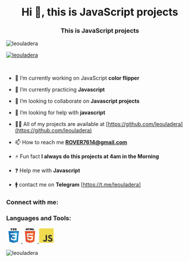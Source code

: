 <h1 align="center">Hi 👋, this is JavaScript projects</h1>
<h3 align="center">This is JavaScript projects</h3>

<p align="left"> <img src="https://komarev.com/ghpvc/?username=leouladera&label=Profile%20views&color=0e75b6&style=flat" alt="leouladera" /> </p>

<p align="left"> <a href="https://github.com/ryo-ma/github-profile-trophy"><img src="https://github-profile-trophy.vercel.app/?username=leouladera" alt="leouladera" /></a> </p>

<p align="left"> <a href="https://twitter.com/" target="blank"><img src="https://img.shields.io/twitter/follow/?logo=twitter&style=for-the-badge" alt="" /></a> </p>

- 🔭 I’m currently working on JavaScript **color flipper**

- 🌱 I’m currently practicing **Javascript**

- 👯 I’m looking to collaborate on **Javascript projects**

- 🤝 I’m looking for help with **javascript**

- 👨‍💻 All of my projects are available at [https://github.com/leouladera](https://github.com/leouladera)

- 📫 How to reach me **ROVER7614@gmail.com**

- ⚡ Fun fact **I always do this projects at 4am in the Morning**

- ❓ Help me with **Javascript**

- 🚹 contact me on **Telegram** [https://t.me/leouladera]
<h3 align="left">Connect with me:</h3>
<p align="left">
</p>

<h3 align="left">Languages and Tools:</h3>
<p align="left"> <a href="https://www.w3schools.com/css/" target="_blank" rel="noreferrer"> <img src="https://raw.githubusercontent.com/devicons/devicon/master/icons/css3/css3-original-wordmark.svg" alt="css3" width="40" height="40"/> </a> <a href="https://www.w3.org/html/" target="_blank" rel="noreferrer"> <img src="https://raw.githubusercontent.com/devicons/devicon/master/icons/html5/html5-original-wordmark.svg" alt="html5" width="40" height="40"/> </a> <a href="https://developer.mozilla.org/en-US/docs/Web/JavaScript" target="_blank" rel="noreferrer"> <img src="https://raw.githubusercontent.com/devicons/devicon/master/icons/javascript/javascript-original.svg" alt="javascript" width="40" height="40"/> </a> </p>

<p><img align="center" src="https://github-readme-stats.vercel.app/api/top-langs?username=leouladera&show_icons=true&locale=en&layout=compact" alt="leouladera" /></p>

